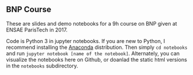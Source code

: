## BNP Course

These are slides and demo notebooks for a 9h course on BNP given at ENSAE ParisTech in 2017.

Code is Python 3 in jupyter notebooks. If you are new to Python, I recommend installing the [Anaconda](https://www.anaconda.com/download/#macos) distribution. Then simply
`cd notebooks`
and run
`jupyter notebook [name of the notebook]`. Alternately, you can visualize the notebooks here on Github, or doanlad the static html versions in the `notebooks` subdirectory.
